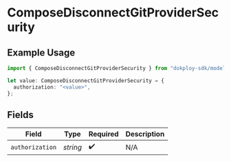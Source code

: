 # ComposeDisconnectGitProviderSecurity

## Example Usage

```typescript
import { ComposeDisconnectGitProviderSecurity } from "dokploy-sdk/models/operations";

let value: ComposeDisconnectGitProviderSecurity = {
  authorization: "<value>",
};
```

## Fields

| Field              | Type               | Required           | Description        |
| ------------------ | ------------------ | ------------------ | ------------------ |
| `authorization`    | *string*           | :heavy_check_mark: | N/A                |